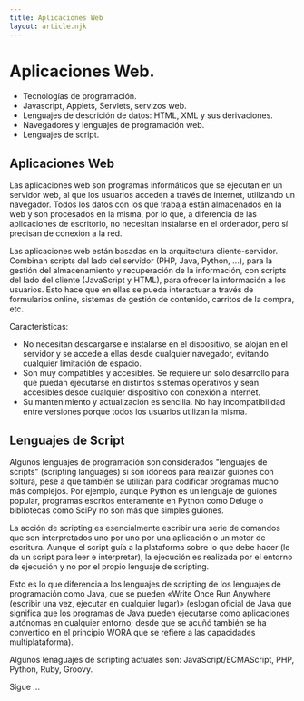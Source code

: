 ```yaml
---
title: Aplicaciones Web
layout: article.njk
---
```


# Aplicaciones Web.

- Tecnologías de programación.
- Javascript, Applets, Servlets, servizos web.
- Lenguajes de descrición de datos: HTML, XML y sus derivaciones.
- Navegadores y lenguajes de programación web.
- Lenguajes de script.

## Aplicaciones Web

Las aplicaciones web son programas informáticos que se ejecutan en un servidor web, al que los usuarios acceden a través de internet, utilizando un navegador. Todos los datos con los que trabaja están almacenados en la web y son procesados en la misma, por lo que, a diferencia de las aplicaciones de escritorio, no necesitan instalarse en el ordenador, pero sí precisan de conexión a la red.

Las aplicaciones web están basadas en la arquitectura cliente-servidor. Combinan scripts del lado del servidor (PHP, Java, Python, ...), para la gestión del almacenamiento y recuperación de la información, con scripts del lado del cliente (JavaScript y HTML), para ofrecer la información a los usuarios. Esto hace que en ellas se pueda interactuar a través de formularios online, sistemas de gestión de contenido, carritos de la compra, etc.

Características:

- No necesitan descargarse e instalarse en el dispositivo, se alojan en el servidor y se accede a ellas desde cualquier navegador, evitando cualquier limitación de espacio.
- Son muy compatibles y accesibles. Se requiere un sólo desarrollo para que puedan ejecutarse en distintos sistemas operativos y sean accesibles desde cualquier dispositivo con conexión a internet.
- Su mantenimiento y actualización es sencilla. No hay incompatibilidad entre versiones porque todos los usuarios utilizan la misma.

## Lenguajes de Script

Algunos lenguajes de programación son considerados "lenguajes de scripts" (scripting languages) sí son idóneos para realizar guiones con soltura, pese a que también se utilizan para codificar programas mucho más complejos. Por ejemplo, aunque Python es un lenguaje de guiones popular, programas escritos enteramente en Python como Deluge o bibliotecas como SciPy no son más que simples guiones.

La acción de scripting es esencialmente escribir una serie de comandos que son interpretados uno por uno por una aplicación o un motor de escritura. Aunque el script guía a la plataforma sobre lo que debe hacer (le da un script para leer e interpretar), la ejecución es realizada por el entorno de ejecución y no por el propio lenguaje de scripting.

Esto es lo que diferencia a los lenguajes de scripting de los lenguajes de programación como Java, que se pueden «Write Once Run Anywhere (escribir una vez, ejecutar en cualquier lugar)» (eslogan oficial de Java que significa que los programas de Java pueden ejecutarse como aplicaciones autónomas en cualquier entorno; desde que se acuñó también se ha convertido en el principio WORA que se refiere a las capacidades multiplataforma).

Algunos lenaguajes de scripting actuales son: JavaScript/ECMAScript, PHP, Python, Ruby, Groovy.

Sigue ...
